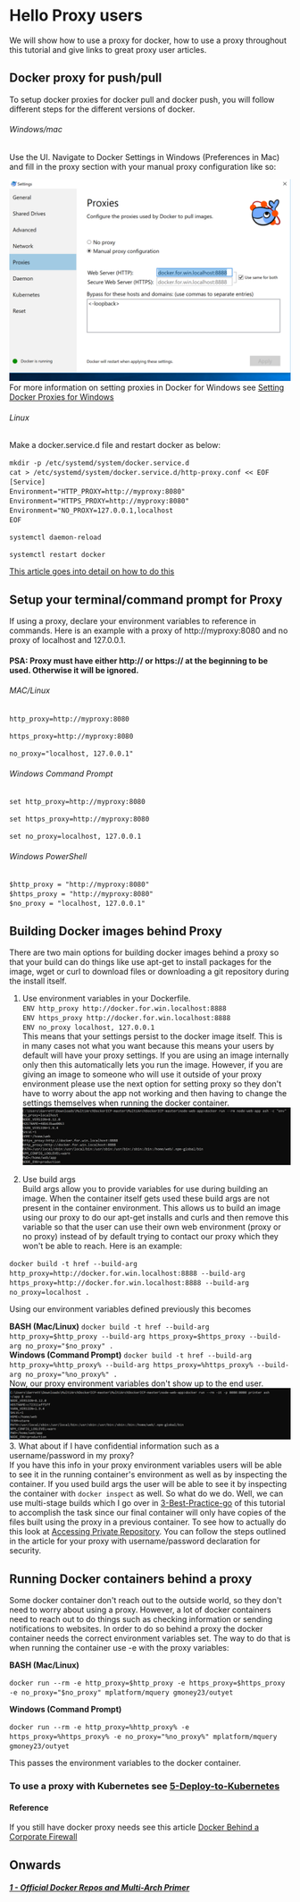 # Hello Proxy users
We will show how to use a proxy for docker, how to use a proxy throughout this tutorial and give links to great proxy user articles.

## Docker proxy for push/pull

To setup docker proxies for docker pull and docker push, you will follow different steps for the different versions of docker.
###### Windows/mac
Use the UI. Navigate to Docker Settings in Windows (Preferences in Mac) and fill in the proxy section with your manual proxy configuration like so:

![Manual Proxy Configuration Docker](../images/Docker_Proxy_Settings.PNG)
For more information on setting proxies in Docker for Windows see [Setting Docker Proxies for Windows](https://mandie.net/2017/12/10/docker-for-windows-behind-a-corporate-web-proxy-tips-and-tricks/)

###### Linux
Make a docker.service.d file and restart docker as below:

`mkdir -p /etc/systemd/system/docker.service.d`<br/>
`cat > /etc/systemd/system/docker.service.d/http-proxy.conf << EOF`<br/>
`[Service]`<br/>
`Environment="HTTP_PROXY=http://myproxy:8080"`<br/>
`Environment="HTTPS_PROXY=http://myproxy:8080"`<br/>
`Environment="NO_PROXY=127.0.0.1,localhost`<br/>
`EOF`<br/>

`systemctl daemon-reload`

`systemctl restart docker`

[This article goes into detail on how to do this](https://elegantinfrastructure.com/docker/ultimate-guide-to-docker-http-proxy-configuration/)
## Setup your terminal/command prompt for Proxy

If using a proxy, declare your environment variables to reference in commands. Here is an example with a proxy of http://myproxy:8080 and no proxy of localhost and 127.0.0.1.

#### PSA: Proxy must have either http:// or https:// at the beginning to be used. Otherwise it will be ignored.

###### MAC/Linux

 `http_proxy=http://myproxy:8080`

 `https_proxy=http://myproxy:8080`

 `no_proxy="localhost, 127.0.0.1"`

###### Windows Command Prompt

  `set http_proxy=http://myproxy:8080`

  `set https_proxy=http://myproxy:8080`

  `set no_proxy=localhost, 127.0.0.1`

###### Windows PowerShell

  `$http_proxy = "http://myproxy:8080"`<br/>
  `$https_proxy = "http://myproxy:8080"`<br/>
  `$no_proxy = "localhost, 127.0.0.1"`

## Building Docker images behind Proxy
There are two main options for building docker images behind a proxy so that
your build can do things like use apt-get to install packages for the image, wget or curl
to download files or downloading a git repository during the install itself.

1. Use environment variables in your Dockerfile.</br>
  `ENV http_proxy http://docker.for.win.localhost:8888` </br>
  `ENV https_proxy http://docker.for.win.localhost:8888`</br>
  `ENV no_proxy localhost, 127.0.0.1`</br>
    This means that your settings persist to the docker image itself.
    This is in many cases not what you want because this means your users by default
 will have your proxy settings. If you are using an image internally only then this
automatically lets you run the image. However, if you are giving an image to someone
who will use it outside of your proxy environment please use the next option for
setting proxy so they don't have to worry about the app not working
and then having to change the settings themselves when running the docker container.
 ![proxy_leaker](../images/leak_env.PNG)


2. Use build args </br>
Build args allow you to provide variables for use during building an image. When the container
itself gets used these build args are not present in the container environment.
This allows us to build an image using our proxy to do our apt-get installs and curls and
then remove this variable so that the user can use their own web environment
(proxy or no proxy) instead of by default trying to contact our proxy which they
won't be able to reach.
Here is an example:

 `docker build -t href --build-arg http_proxy=http://docker.for.win.localhost:8888 --build-arg https_proxy=http://docker.for.win.localhost:8888 --build-arg no_proxy=localhost .`</br>

 Using our environment variables defined previously this becomes

 **BASH (Mac/Linux)**
 `docker build -t href --build-arg http_proxy=$http_proxy --build-arg https_proxy=$https_proxy --build-arg no_proxy="$no_proxy" .`</br>
 **Windows (Command Prompt)**
`docker build -t href --build-arg http_proxy=%http_proxy% --build-arg https_proxy=%https_proxy% --build-arg no_proxy="%no_proxy%" .`</br>
Now, our proxy environment variables don't show up to the end user. ![build args no leak](../images/no_leak_env.PNG)
3. What about if I have confidential information such as a username/password in my proxy? <br/>
If you have this info in your proxy environment variables users will be able to see it
in the running container's environment as well as by inspecting the container. If you used build args the
user will be able to see it by inspecting the container with `docker inspect` as well.
So what do we do. Well, we can use multi-stage builds which I go over in [3-Best-Practice-go](3-Best-Practice-go.md)
of this tutorial to accomplish the task since our final container will only have copies of the files built
using the proxy in a previous container. To see how to actually do this look at [Accessing Private Repository](https://vsupalov.com/build-docker-image-clone-private-repo-ssh-key/).
You can follow the steps outlined in the article for your proxy with username/password declaration for security.

## Running Docker containers behind a proxy
Some docker container don't reach out to the outside world, so they don't need to worry
about using a proxy. However, a lot of docker containers need to reach out to do things
such as checking information or sending notifications to websites. In order to do so behind a
proxy the docker container needs the correct environment variables set. The way to do that is when running the container
use -e with the proxy variables:

**BASH (Mac/Linux)**

`docker run --rm -e http_proxy=$http_proxy -e https_proxy=$https_proxy -e no_proxy="$no_proxy" mplatform/mquery gmoney23/outyet`

**Windows (Command Prompt)**

`docker run --rm -e http_proxy=%http_proxy% -e https_proxy=%https_proxy% -e no_proxy="%no_proxy%" mplatform/mquery gmoney23/outyet`

This passes the environment variables to the docker container.

### To use a proxy with Kubernetes see [5-Deploy-to-Kubernetes](5-Deploy-to-Kubernetes.md)

#### Reference
If you still have docker proxy needs see this article [Docker Behind a Corporate Firewall](https://elegantinfrastructure.com/docker/ultimate-guide-to-docker-http-proxy-configuration/)

## Onwards

##### [1 - Official Docker Repos and Multi-Arch Primer](1-Official-Multiarch.md)
